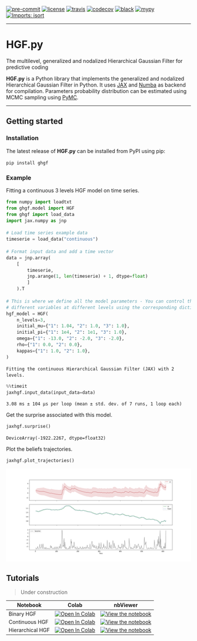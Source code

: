 [![pre-commit](https://img.shields.io/badge/pre--commit-enabled-brightgreen?logo=pre-commit&logoColor=white)](https://github.com/pre-commit/pre-commit) [![license](https://img.shields.io/badge/License-GPL%20v3-blue.svg)](https://github.com/LegrandNico/metadPy/blob/master/LICENSE) [![travis](https://travis-ci.com/LegrandNico/ghgf.svg?branch=master)](https://travis-ci.com/LegandNico/ghgf) [![codecov](https://codecov.io/gh/LegrandNico/ghgf/branch/master/graph/badge.svg)](https://codecov.io/gh/LegrandNico/ghgf) [![black](https://img.shields.io/badge/code%20style-black-000000.svg)](https://github.com/psf/black) [![mypy](http://www.mypy-lang.org/static/mypy_badge.svg)](http://mypy-lang.org/) [![Imports: isort](https://img.shields.io/badge/%20imports-isort-%231674b1?style=flat&labelColor=ef8336)](https://pycqa.github.io/isort/)

---

# HGF.py

The multilevel, generalized and nodalized Hierarchical Gaussian Filter for predictive coding

**HGF.py** is a Python library that implements the generalized and nodalized Hierarchical Gaussian Filter in Python. It uses [JAX](https://jax.readthedocs.io/en/latest/jax.html) and [Numba](http://numba.pydata.org/) as backend for compilation. Parameters probability distribution can be estimated using MCMC sampling using [PyMC](https://www.pymc.io/welcome.html).

---

## Getting started

### Installation

The latest release of **HGF.py** can be installed from PyPI using pip:

`pip install ghgf`

### Example

Fitting a continuous 3 levels HGF model on time series.

```python
from numpy import loadtxt
from ghgf.model import HGF
from ghgf import load_data
import jax.numpy as jnp

# Load time series example data
timeserie = load_data("continuous")

# Format input data and add a time vector 
data = jnp.array(
    [
        timeserie, 
        jnp.arange(1, len(timeserie) + 1, dtype=float)
        ]
    ).T

# This is where we define all the model parameters - You can control the value of
# different variables at different levels using the corresponding dictionary.
hgf_model = HGF(
    n_levels=3,
    initial_mu={"1": 1.04, "2": 1.0, "3": 1.0},
    initial_pi={"1": 1e4, "2": 1e1, "3": 1.0},
    omega={"1": -13.0, "2": -2.0, "3": -2.0},
    rho={"1": 0.0, "2": 0.0},
    kappas={"1": 1.0, "2": 1.0},
)

```

`
Fitting the continuous Hierarchical Gaussian Filter (JAX) with 2 levels.
`

```python
%%timeit
jaxhgf.input_data(input_data=data)
```
`
3.08 ms ± 104 µs per loop (mean ± std. dev. of 7 runs, 1 loop each)
`

Get the surprise associated with this model.
```python
jaxhgf.surprise()
```
`
DeviceArray(-1922.2267, dtype=float32)
`

Plot the beliefs trajectories.

```python
jaxhgf.plot_trajectories()
```
![png](./docs/images/trajectories.png)

## Tutorials

> Under construction

| Notebook | Colab | nbViewer |
| --- | ---| --- |
| Binary HGF | [![Open In Colab](https://colab.research.google.com/assets/colab-badge.svg)](https://colab.research.google.com/github/ilabcode/ghgf/raw/ecg/notebooks/1-Binary%20HGF.ipynb) |  [![View the notebook](https://img.shields.io/badge/render-nbviewer-orange.svg)](https://nbviewer.jupyter.org/github/ilabcode/ghgf/raw/ecg/notebooks/1-Binary%20HGF.ipynb)
| Continuous HGF | [![Open In Colab](https://colab.research.google.com/assets/colab-badge.svg)](https://colab.research.google.com/github/ilabcode/ghgf/raw/ecg/notebooks/2-Continuous%20HGF.ipynb) |  [![View the notebook](https://img.shields.io/badge/render-nbviewer-orange.svg)](https://nbviewer.jupyter.org/github/ilabcode/ghgf/raw/ecg/notebooks/2-Continuous%20HGF.ipynb)
| Hierarchical HGF | [![Open In Colab](https://colab.research.google.com/assets/colab-badge.svg)](https://colab.research.google.com/github/ilabcode/ghgf/raw/ecg/notebooks/3-HierarchicalHGF.ipynb) |  [![View the notebook](https://img.shields.io/badge/render-nbviewer-orange.svg)](https://nbviewer.jupyter.org/github/ilabcode/ghgf/raw/ecg/notebooks/3-HierarchicalHGF.ipynb)

##